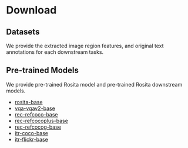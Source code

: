 # Download

## Datasets
We provide the extracted image region features, and original text annotations for each downstream tasks.


## Pre-trained Models
We provide pre-trained Rosita model and pre-trained Rosita downstream models.
- [rosita-base]()
- [vqa-vqav2-base]()
- [rec-refcoco-base]()
- [rec-refcocoplus-base]()
- [rec-refcocog-base]()
- [itr-coco-base]()
- [itr-flickr-base]()